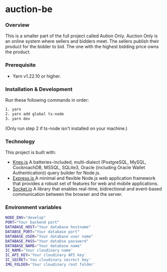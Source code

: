 # auction-be

### Overview
This is a smaller part of the full project called Aution Only. Auction Only is an online system where sellers and bidders meet. The sellers publish their product for the bidder to bid. The one with the highest bidding price owns the product.

### Prerequisite
- Yarn v1.22.10 or higher.

### Installation & Development
Run these following commands in order:
```bash
1. yarn
2. yarn add global ts-node
3. yarn dev
```
(Only run step 2 if ts-node isn't installed on your machine.)

### Technology

This project is built with:
* [Knex.js](https://knexjs.org/) A batteries-included, multi-dialect (PostgreSQL, MySQL, CockroachDB, MSSQL, SQLite3, Oracle (including Oracle Wallet Authentication)) query builder for Node.js.
* [Express.js ](https://expressjs.com/) A minimal and flexible Node.js web application framework that provides a robust set of features for web and mobile applications.
* [Socket.io](https://socket.io/) A library that enables real-time, bidirectional and event-based communication between the browser and the server.

### Environment variables

```sh
NODE_ENV="develop"
PORT="Your backend port"
DATABASE_HOST="Your database hostname"
DATABSE_PORT="Your database port"
DATABASE_USER="Your database user name"
DATABASE_PASS="Your databse password"
DATABASE_NAME="Your database name"
IC_NAME='Your cloudinary name'
IC_API_KEY='Your cloudinary API key'
IC_SECRET='You cloudinary secrect key'
IMG_FOLDER='Your cloudinary root folder' 
```
